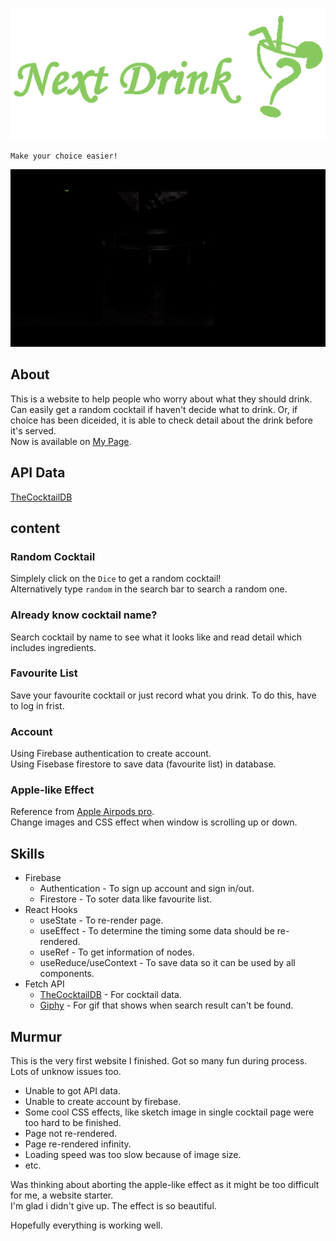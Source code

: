 ![Next Drink Logo](./src/assets/images/Logo/Logo.png)

`Make your choice easier!`

![first view gif](./src/assets/images/readme/first-view.gif)

## About
This is a website to help people who worry about what they should drink.
Can easily get a random cocktail if haven't decide what to drink.
Or, if choice has been diceided, it is able to check detail about the drink before it's served.\
Now is available on [My Page](https://yellowd54321.github.io/).

## API Data
[TheCocktailDB](https://www.thecocktaildb.com/api.php)

## content

### Random Cocktail
Simplely click on the `Dice` to get a random cocktail!\
Alternatively type `random` in the search bar to search a random one.

### Already know cocktail name?
Search cocktail by name to see what it looks like and read detail which includes ingredients.

### Favourite List
Save your favourite cocktail or just record what you drink.
To do this, have to log in frist.

### Account
Using Firebase authentication to create account.\
Using Fisebase firestore to save data (favourite list) in database.

### Apple-like Effect
Reference from [Apple Airpods pro](https://www.apple.com/airpods-pro/).\
Change images and CSS effect when window is scrolling up or down.

## Skills
- Firebase
    - Authentication - To sign up account and sign in/out.
    - Firestore - To soter data like favourite list.
- React Hooks
    - useState - To re-render page.
    - useEffect - To determine the timing some data should be re-rendered.
    - useRef - To get information of nodes.
    - useReduce/useContext - To save data so it can be used by all components.
- Fetch API
    - [TheCocktailDB](https://www.thecocktaildb.com/api.php) - For cocktail data.
    - [Giphy](https://giphy.com/) - For gif that shows when search result can't be found.

## Murmur
This is the very first website I finished.
Got so many fun during process. Lots of unknow issues too.
- Unable to got API data.
- Unable to create account by firebase.
- Some cool CSS effects, like sketch image in single cocktail page were too hard to be finished.
- Page not re-rendered.
- Page re-rendered infinity.
- Loading speed was too slow because of image size.
- etc.

Was thinking about aborting the apple-like effect as it might be too difficult for me, a website starter.\
I'm glad i didn't give up. The effect is so beautiful.

Hopefully everything is working well.